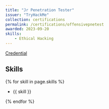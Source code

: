 ```yaml
---
title: "Jr Penetration Tester"
issuer: "TryHackMe"
collection: certifications
permalink: /certifications/offensivepnetest
awarded: 2023-09-20
skills:
    - Ethical Hacking
---
```


[Credential](https://tryhackme-certificates.s3-eu-west-1.amazonaws.com/THM-GYMWSP1NYD.png)

## Skills

{% for skill in page.skills %}

* {{ skill }}
  
{% endfor %}
